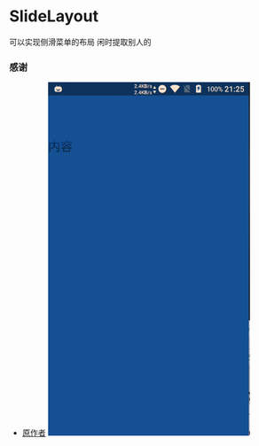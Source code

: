 # SlideLayout
可以实现侧滑菜单的布局  闲时提取别人的
### 感谢
 - [原作者](https://github.com/dongjunkun/GanK)
![](/Gif.gif)
